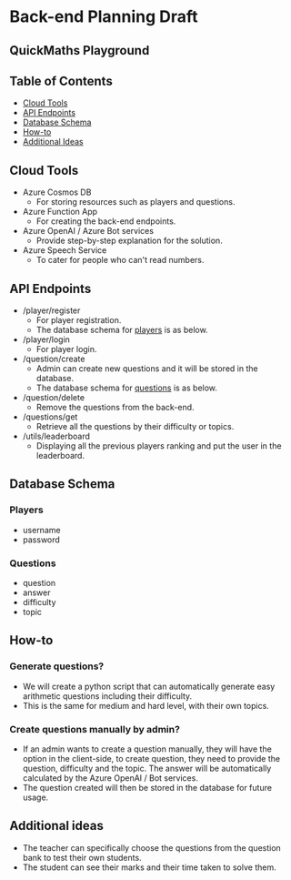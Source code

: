 # Back-end Planning Draft
## QuickMaths Playground

## Table of Contents
- [Cloud Tools](#cloud-tools)
- [API Endpoints](#api-endpoints)
- [Database Schema](#database-schema)
- [How-to](#how-to)
- [Additional Ideas](#additional-ideas)

## Cloud Tools
- Azure Cosmos DB
    - For storing resources such as players and questions.
- Azure Function App
    - For creating the back-end endpoints.
- Azure OpenAI / Azure Bot services
    - Provide step-by-step explanation for the solution.
- Azure Speech Service
    - To cater for people who can't read numbers.

## API Endpoints
- /player/register
    - For player registration.
    - The database schema for [players](#players) is as below. 
- /player/login
    - For player login.
- /question/create
    - Admin can create new questions and it will be stored in the database.
    - The database schema for [questions](#questions) is as below.
- /question/delete
    - Remove the questions from the back-end.
- /questions/get
    - Retrieve all the questions by their difficulty or topics.
- /utils/leaderboard
    - Displaying all the previous players ranking and put the user in the leaderboard.

## Database Schema
### Players
- username
- password

### Questions
- question
- answer
- difficulty
- topic

## How-to
### Generate questions?
- We will create a python script that can automatically generate easy arithmetic questions including their difficulty.
- This is the same for medium and hard level, with their own topics.

### Create questions manually by admin?
- If an admin wants to create a question manually, they will have the option in the client-side, to create question, they need to provide the question, difficulty and the topic. The answer will be automatically calculated by the Azure OpenAI / Bot services.
- The question created will then be stored in the database for future usage.

## Additional ideas
- The teacher can specifically choose the questions from the question bank to test their own students.
- The student can see their marks and their time taken to solve them.